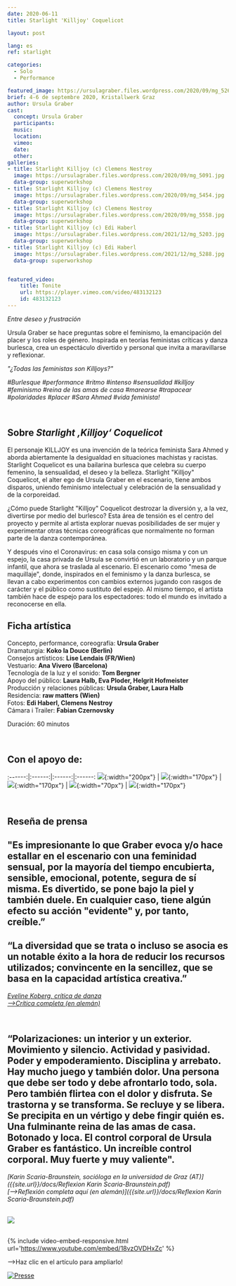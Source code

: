 ```yaml
---
date: 2020-06-11
title: Starlight 'Killjoy' Coquelicot

layout: post

lang: es
ref: starlight

categories:
  - Solo
  - Performance

featured_image: https://ursulagraber.files.wordpress.com/2020/09/mg_5269.jpg?w=500&fit=crop
brief: 4-6 de septembre 2020, Kristallwerk Graz
author: Ursula Graber
cast:
  concept: Ursula Graber
  participants:
  music:
  location:
  vimeo:
  date:
  other:
galleries:
- title: Starlight Killjoy (c) Clemens Nestroy
  image: https://ursulagraber.files.wordpress.com/2020/09/mg_5091.jpg
  data-group: superworkshop
- title: Starlight Killjoy (c) Clemens Nestroy
  image: https://ursulagraber.files.wordpress.com/2020/09/mg_5454.jpg
  data-group: superworkshop
- title: Starlight Killjoy (c) Clemens Nestroy
  image: https://ursulagraber.files.wordpress.com/2020/09/mg_5558.jpg
  data-group: superworkshop
- title: Starlight Killjoy (c) Edi Haberl
  image: https://ursulagraber.files.wordpress.com/2021/12/mg_5203.jpg
  data-group: superworkshop
- title: Starlight Killjoy (c) Edi Haberl
  image: https://ursulagraber.files.wordpress.com/2021/12/mg_5288.jpg
  data-group: superworkshop


featured_video:
    title: Tonite
    url: https://player.vimeo.com/video/483132123
    id: 483132123
---
```


*Entre deseo y frustración*

Ursula Graber se hace preguntas sobre el feminismo, la emancipación del placer y los roles de género. Inspirada en teorías feministas críticas y danza burlesca, crea un espectáculo divertido y personal que invita a maravillarse y reflexionar.
<br />

*"¿Todas las feministas son Killjoys?"*<br />

*#Burlesque #performance #ritmo #intenso #sensualidad #killjoy #feminismo #reina de las amas de casa #marearse #trapacear #polaridades #placer #Sara Ahmed #vida feminista!*



<br />

<!--plop-->

## Sobre *Starlight ‚Killjoy‘ Coquelicot*


El personaje KILLJOY es una invención de la teórica feminista Sara Ahmed y aborda abiertamente la desigualdad en situaciones machistas y racistas. Starlight Coquelicot es una bailarina burlesca que celebra su cuerpo femenino, la sensualidad, el deseo y la belleza. Starlight "Killjoy" Coquelicot, el alter ego de Ursula Graber en el escenario, tiene ambos disparos, uniendo feminismo intelectual y celebración de la sensualidad y de la corporeidad.

¿Cómo puede Starlight "Killjoy" Coquelicot destrozar la diversión y, a la vez, divertirse por medio del burlesco? Esta área de tensión es el centro del proyecto y permite al artista explorar nuevas posibilidades de ser mujer y experimentar otras técnicas coreográficas que normalmente no forman parte de la danza contemporánea.

Y después vino el Coronavirus: en casa sola consigo misma y con un espejo, la casa privada de Ursula se convirtió en un laboratorio y un parque infantil, que ahora se traslada al escenario. El escenario como "mesa de maquillaje", donde, inspirados en el feminismo y la danza burlesca, se llevan a cabo experimentos con cambios externos jugando con rasgos de carácter y el público como sustituto del espejo. Al mismo tiempo, el artista también hace de espejo para los espectadores: todo el mundo es invitado a reconocerse en ella.


<!--plop-->

## Ficha artística

Concepto, performance, coreografía: 	**Ursula Graber**<br>
Dramaturgia:	**Koko la Douce (Berlin)**<br>
Consejos artísticos:	**Lise Lendais (FR/Wien)**<br>
Vestuario:	**Ana Vivero (Barcelona)**<br>
Tecnología de la luz y el sonido:	**Tom Bergner**<br>
Apoyo del público:	**Laura Halb, Eva Ploder, Helgrit Hofmeister**<br>
Producción y relaciones públicas:	**Ursula Graber, Laura Halb**<br>
Residencia:	**raw matters (Wien)**<br>
Fotos: 	**Edi Haberl, Clemens Nestroy**<br>
Cámara i Trailer: **Fabian Czernovsky**<br>

Duración: 60 minutos

<br />

## Con el apoyo de:

:------:|:------:|:------:|:------:
![]({{site.url}}/images/logograz.png){:width="200px"} | ![]({{site.url}}/images/logolandstmk.png){:width="170px"} | ![]({{site.url}}/images/logodat.png){:width="170px"} | ![]({{site.url}}/images/logokristallwerk.png){:width="70px"} | ![]({{site.url}}/images/logolaut.png){:width="170px"}

<br>

## Reseña de prensa

## "Es impresionante lo que Graber evoca y/o hace estallar en el escenario con una feminidad sensual, por la mayoría del tiempo encubierta, sensible, emocional, potente, segura de sí misma. Es divertido, se pone bajo la piel y también duele. En cualquier caso, tiene algún efecto su acción "evidente" y, por tanto, creíble.”

## “La diversidad que se trata o incluso se asocia es un notable éxito a la hora de reducir los recursos utilizados; convincente en la sencillez, que se basa en la capacidad artística creativa.”
<p>
<i><a href="https://www.tanz.at/index.php/kritiken/kritiken-2020/2381-ursula-graber-starlight-killjoy-coquelicot">Eveline Koberg, crítica de danza</a></i>    <br>
<i><a href="https://www.tanz.at/index.php/kritiken/kritiken-2020/2381-ursula-graber-starlight-killjoy-coquelicot">-->Crítica completa (en alemán)</a></i>
</p>

<br />

## “Polarizaciones: un interior y un exterior. Movimiento y silencio. Actividad y pasividad. Poder y empoderamiento. Disciplina y arrebato. Hay mucho juego y también dolor. Una persona que debe ser todo y debe afrontarlo todo, sola. Pero también flirtea con el dolor y disfruta. Se trastorna y se transforma. Se recluye y se libera. Se precipita en un vértigo y debe fingir quién es. Una fulminante reina de las amas de casa. Botonado y loca. El control corporal de Ursula Graber es fantástico. Un increíble control corporal. Muy fuerte y muy valiente".
  <i>[Karin Scaria-Braunstein, socióloga en la universidad de Graz  (AT)]({{site.url}}/docs/Reflexion Karin Scaria-Braunstein.pdf)</i> <br>
<i>[-->Reflexión completa aquí (en alemán)]({{site.url}}/docs/Reflexion Karin Scaria-Braunstein.pdf)</i>

<br>

<div class="long-center-image">
  <a href="https://www.tanz.at/index.php/kritiken/kritiken-2020/2381-ursula-graber-starlight-killjoy-coquelicot" title="" data-caption="" data-id="" data-group="">
    <img src="https://ursulagraber.files.wordpress.com/2021/12/ausschnitt-des-artikels-mit-hinweis-quadrat2.png"/>
  </a>
 </div>

<br>

{% include video-embed-responsive.html url='https://www.youtube.com/embed/18vzOVDHxZc' %}




 -->Haz clic en el artículo para ampliarlo!



[![Presse](https://ursulagraber.files.wordpress.com/2020/08/artikel.png?w=300)](https://ursulagraber.files.wordpress.com/2020/08/artikel-kleine-zeitung.jpg)









<!--[![Totem](https://i.vimeocdn.com/video/746500438_640.jpg)](https://player.vimeo.com/video/306702195)-->
